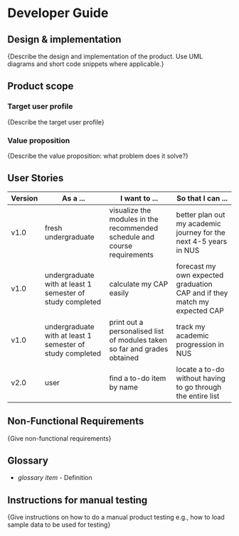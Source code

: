 # Developer Guide

## Design & implementation

{Describe the design and implementation of the product. Use UML diagrams and short code snippets where applicable.}


## Product scope
### Target user profile

{Describe the target user profile}

### Value proposition

{Describe the value proposition: what problem does it solve?}

## User Stories

|Version| As a ... | I want to ... | So that I can ...|
|--------|----------|---------------|------------------|
|v1.0|fresh undergraduate|visualize the modules in the recommended schedule and course requirements|better plan out my academic journey for the next 4-5 years in NUS|
|v1.0|undergraduate with at least 1 semester of study completed|calculate my CAP easily|forecast my own expected graduation CAP and if they match my expected CAP|
|v1.0|undergraduate with at least 1 semester of study completed|print out a personalised list of modules taken so far and grades obtained|track my academic progression in NUS|
|v2.0|user|find a to-do item by name|locate a to-do without having to go through the entire list|

## Non-Functional Requirements

{Give non-functional requirements}

## Glossary

* *glossary item* - Definition

## Instructions for manual testing

{Give instructions on how to do a manual product testing e.g., how to load sample data to be used for testing}
